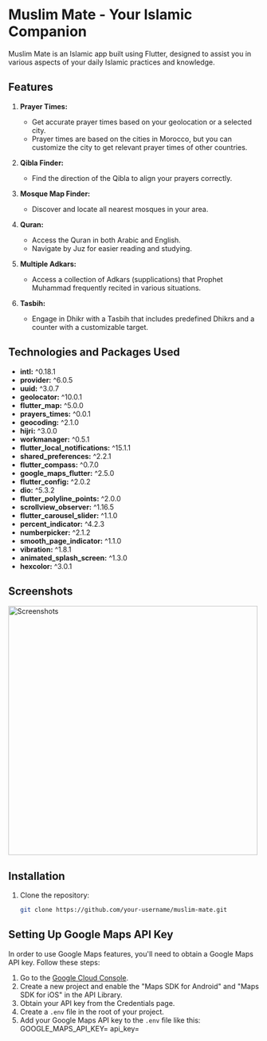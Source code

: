 # Muslim Mate - Your Islamic Companion

Muslim Mate is an Islamic app built using Flutter, designed to assist you in various aspects of your daily Islamic practices and knowledge.

## Features

1. **Prayer Times:**
   - Get accurate prayer times based on your geolocation or a selected city.
   - Prayer times are based on the cities in Morocco, but you can customize the city to get relevant prayer times of other countries.

2. **Qibla Finder:**
   - Find the direction of the Qibla to align your prayers correctly.

3. **Mosque Map Finder:**
   - Discover and locate all nearest mosques in your area.

4. **Quran:**
   - Access the Quran in both Arabic and English.
   - Navigate by Juz for easier reading and studying.

5. **Multiple Adkars:**
   - Access a collection of Adkars (supplications) that Prophet Muhammad frequently recited in various situations.

6. **Tasbih:**
   - Engage in Dhikr with a Tasbih that includes predefined Dhikrs and a counter with a customizable target.

## Technologies and Packages Used

- **intl:** ^0.18.1
- **provider:** ^6.0.5
- **uuid:** ^3.0.7
- **geolocator:** ^10.0.1
- **flutter_map:** ^5.0.0
- **prayers_times:** ^0.0.1
- **geocoding:** ^2.1.0
- **hijri:** ^3.0.0
- **workmanager:** ^0.5.1
- **flutter_local_notifications:** ^15.1.1
- **shared_preferences:** ^2.2.1
- **flutter_compass:** ^0.7.0
- **google_maps_flutter:** ^2.5.0
- **flutter_config:** ^2.0.2
- **dio:** ^5.3.2
- **flutter_polyline_points:** ^2.0.0
- **scrollview_observer:** ^1.16.5
- **flutter_carousel_slider:** ^1.1.0
- **percent_indicator:** ^4.2.3
- **numberpicker:** ^2.1.2
- **smooth_page_indicator:** ^1.1.0
- **vibration:** ^1.8.1
- **animated_splash_screen:** ^1.3.0
- **hexcolor:** ^3.0.1

## Screenshots
<img src="ScreenShots/Record.gif" alt="Screenshots" height="500" />


## Installation

1. Clone the repository:

   ```bash
   git clone https://github.com/your-username/muslim-mate.git
## Setting Up Google Maps API Key

In order to use Google Maps features, you'll need to obtain a Google Maps API key. Follow these steps:

1. Go to the [Google Cloud Console](https://console.cloud.google.com/).
2. Create a new project and enable the "Maps SDK for Android" and "Maps SDK for iOS" in the API Library.
3. Obtain your API key from the Credentials page.
4. Create a `.env` file in the root of your project.
5. Add your Google Maps API key to the `.env` file like this:
   GOOGLE_MAPS_API_KEY=
   api_key=
